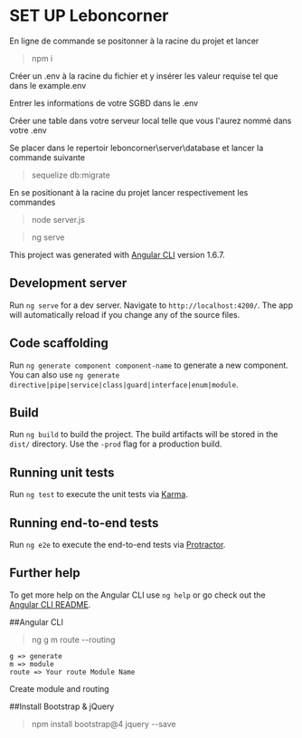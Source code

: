 # SET UP Leboncorner
En ligne de commande se positonner à la racine du projet et lancer 

> npm i

Créer un .env à la racine du fichier et y insérer les valeur requise tel que dans le example.env

Entrer les informations de votre SGBD dans le .env

Créer une table dans votre serveur local telle que vous l'aurez nommé dans votre .env
    
Se placer dans le repertoir leboncorner\server\database et lancer la commande suivante
    
> sequelize db:migrate
    
En se positionant à la racine du projet lancer respectivement les commandes 
    
>node server.js 

>ng serve 

This project was generated with [Angular CLI](https://github.com/angular/angular-cli) version 1.6.7.

## Development server

Run `ng serve` for a dev server. Navigate to `http://localhost:4200/`. The app will automatically reload if you change any of the source files.

## Code scaffolding

Run `ng generate component component-name` to generate a new component. You can also use `ng generate directive|pipe|service|class|guard|interface|enum|module`.

## Build

Run `ng build` to build the project. The build artifacts will be stored in the `dist/` directory. Use the `-prod` flag for a production build.

## Running unit tests

Run `ng test` to execute the unit tests via [Karma](https://karma-runner.github.io).

## Running end-to-end tests

Run `ng e2e` to execute the end-to-end tests via [Protractor](http://www.protractortest.org/).

## Further help

To get more help on the Angular CLI use `ng help` or go check out the [Angular CLI README](https://github.com/angular/angular-cli/blob/master/README.md).

##Angular CLI 

>ng g m route --routing

    g => generate
    m => module
    route => Your route Module Name
    
Create module and routing 

##Install Bootstrap & jQuery 

>npm install bootstrap@4 jquery --save

